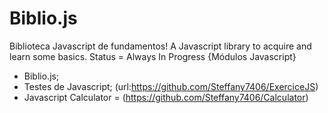# Biblio.js
Biblioteca Javascript de fundamentos!
A Javascript library to acquire and learn some basics. Status = Always In Progress
{Módulos Javascript}
- Biblio.js;
- Testes de Javascript; (url:https://github.com/Steffany7406/ExerciceJS)
- Javascript Calculator = (https://github.com/Steffany7406/Calculator)
